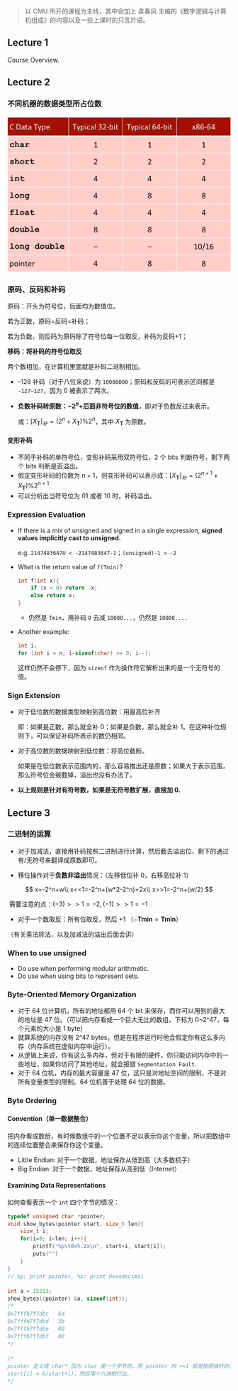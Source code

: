 > 以 CMU 所开的课程为主线，其中会加上 袁春风 主编的《数字逻辑与计算机组成》的内容以及一些上课时的只言片语。

## Lecture 1

Course Overview.



## Lecture 2

### 不同机器的数据类型所占位数

![](https://github.com/Clovers2333/picx-images-hosting/raw/master/Datatype_Size.7zq6kn3v8j.webp)

### 原码、反码和补码

原码：开头为符号位，后面均为数值位。

若为正数，原码=反码=补码；

若为负数，则反码为原码除了符号位每一位取反，补码为反码+1；

**移码：将补码的符号位取反**

两个数相加，在计算机里面就是补码二进制相加。

- -128 补码（对于八位来说）为 `10000000`；原码和反码的可表示区间都是 `-127~127`，因为 0 被表示了两次。

- **负数补码转原数：$-2^n +$​ 后面非符号位的数值**，即对于负数反过来表示。

    或：$[X_\textbf{T}]_补=(2^n+X_\textbf{T}) \% 2^n$，其中 $X_\textbf{T}$ 为原数。

#### 变形补码

- 不同于补码的单符号位，变形补码采用双符号位，2 个 bits 判断符号，剩下两个 bits 判断是否溢出。
- 假定变形补码的位数为 $n+1$，则变形补码可以表示成：$[X_\textbf{T}]_补=(2^{n+1}+X_\textbf{T}) \% 2^{n+1}$.
- 可以分析出当符号位为 01 或者 10 时，补码溢出。

### Expression Evaluation

- If there is a mix of unsigned and signed in a single expression, **signed values implicitly cast to unsigned.**

    e.g.  `2147483647U < -2147483647-1`；`(unsigned)-1 > -2`

- What is the return value of `f(Tmin)`?

    ```c
    int f(int x){
        if (x < 0) return -x;
        else return x;
    }
    ```

    - 仍然是 `Tmin`，用补码 `0` 去减 `10000...`，仍然是 `10000....`

- Another example:

    ```c
    int i;
    for (int i = n; i-sizeof(char) >= 0; i--);
    ```

    这样仍然不会停下，因为 `sizeof` 作为操作符它解析出来的是一个无符号的值。

### Sign Extension

- 对于低位数的数据类型映射到高位数：用最高位补齐

    即：如果是正数，那么就全补 0；如果是负数，那么就全补 1。在这种补位规则下，可以保证补码所表示的数仍相同。

- 对于高位数的数据映射到低位数：将高位截断。

    如果是在低位数表示范围内的，那么容易推出还是原数；如果大于表示范围，那么符号位会被截掉，溢出也没有办法了。

- **以上规则是针对有符号数，如果是无符号数扩展，直接加 0.**



## Lecture 3

### 二进制的运算

- 对于加减法，直接用补码按照二进制进行计算，然后截去溢出位，剩下的通过有/无符号来翻译成原数即可。

- 移位操作对于**负数非溢出**情况：（左移低位补 0，右移高位补 1）

$$
x=-2^n+w\\
x<<1=-2^n+(w*2-2^n)=2x\\
x>>1=-2^n+(w/2)
$$

​	需要注意的点：$(-3)>>1=-2,(-1)>>1=-1$​

- 对于一个数取反：所有位取反，然后 +1 （$-\textbf{Tmin} = \textbf{Tmin}$）

（有关乘法除法，以及加减法的溢出后面会讲）

### When to use unsigned

- Do use when performing modular arithmetic.
- Do use when using bits to represent sets.

### Byte-Oriented Memory Organization

- 对于 64 位计算机，所有的地址都用 64 个 bit 来保存，而你可以用到的最大的地址是 47 位。（可以把内存看成一个巨大无比的数组，下标为 0~2^47，每个元素的大小是 1 byte）
- 就算系统的内存没有 2^47 bytes，但是在程序运行时他会假定你有这么多内存（内存系统在虚拟内存中运行）。
- 从逻辑上来说，你有这么多内存，但对于有限的硬件，你只能访问内存中的一些地址，如果你访问了其他地址，就会报错 `Segmentation Fault`.
- 对于 64 位机，内存的最大容量是 47 位，这只是对地址空间的限制，不是对所有变量类型的限制。64 位机善于处理 64 位的数据。

### Byte Ordering

#### Convention（单一数据整合）

把内存看成数组，有时候数组中的一个位置不足以表示你这个变量，所以把数组中的连续位置整合来保存你这个变量。

- Little Endian: 对于一个数据，地址保存从低到高（大多数机子）
- Big Endian: 对于一个数据，地址保存从高到低（Internet）

#### Examining Data Representations

如何查看表示一个 `int` 四个字节的情况：

```c
typedef unsigned char *pointer;
void show_bytes(pointer start, size_t len){
    size_t i;
    for(i=0; i<len; i++){
        printf("%p\t0x%.2x\n", start+i, start[i]);
        puts("")
    }
}
// %p: print pointer, %x: print Hexadecimal

int a = 15213;
show_bytes((pointer) &a, sizeof(int));
/*
0x7fffb7f7dbc	6d
0x7fffb7f7dbd	3b
0x7fffb7f7dbe	00
0x7fffb7f7dbf	00
*/

/*
pointer 定义成 char* 因为 char 是一个字节的，而 pointer 的 +=1 就是按照指针的类型来加字节数；
start[i] = &(start+i)，然后用十六进制打出。
*/
```

